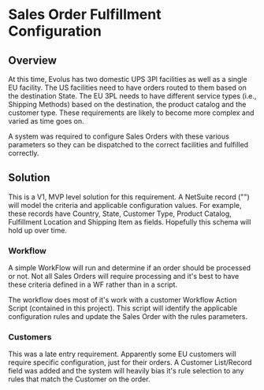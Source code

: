# Sales Order Fulfillment Configuration

## Overview
At this time, Evolus has two domestic UPS 3Pl facilities as well as a single EU facility. The US facilities need to 
have orders routed to them based on the destination State. The EU 3PL needs to have different service types (i.e., 
Shipping Methods) based on the destination, the product catalog and the customer type. These requirements are likely to 
become more complex and varied as time goes on.

A system was required to configure Sales Orders with these various parameters so they can be dispatched to the correct 
facilities and fulfilled correctly.

## Solution
This is a V1, MVP level solution for this requirement. A NetSuite record ("") will model the criteria and applicable 
configuration values. For example, these records have Country, State, Customer Type, Product Catalog, Fulfillment 
Location and Shipping Item as fields. Hopefully this schema will hold up over time.

### Workflow
A simple WorkFlow will run and determine if an order should be processed or not. Not all Sales Orders will require 
processing and it's best to have these criteria defined in a WF rather than in a script.

The workflow does most of it's work with a customer Workflow Action Script (contained in this project). This script 
will identify the applicable configuration rules and update the Sales Order with the rules parameters.

### Customers
This was a late entry requirement. Apparently some EU customers will require specific configuration, just for their 
orders. A Customer List/Record field was added and the system will heavily bias it's rule selection to any rules that 
match the Customer on the order.